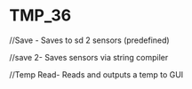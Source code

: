 # TMP_36

//Save - Saves to sd 2 sensors (predefined)

//save 2- Saves sensors via string compiler

//Temp Read- Reads and outputs a temp to GUI

